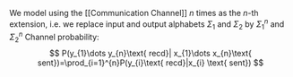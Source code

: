 We model using the [[Communication Channel]] $n$ times as the $n$-th extension, i.e. we replace input and output alphabets $\Sigma_{1}$ and $\Sigma_{2}$ by $\Sigma_{1}^{n}$ and $\Sigma_{2}^{n}$
Channel probability:
$$
P(y_{1}\dots y_{n}\text{ recd}| x_{1}\dots x_{n}\text{ sent})=\prod_{i=1}^{n}P(y_{i}\text{ recd}|x_{i} \text{ sent})
$$
